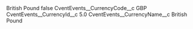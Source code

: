 <?xml version="1.0" encoding="UTF-8"?>
<CustomMetadata xmlns="http://soap.sforce.com/2006/04/metadata" xmlns:xsi="http://www.w3.org/2001/XMLSchema-instance" xmlns:xsd="http://www.w3.org/2001/XMLSchema">
    <label>British Pound</label>
    <protected>false</protected>
    <values>
        <field>CventEvents__CurrencyCode__c</field>
        <value xsi:type="xsd:string">GBP</value>
    </values>
    <values>
        <field>CventEvents__CurrencyId__c</field>
        <value xsi:type="xsd:double">5.0</value>
    </values>
    <values>
        <field>CventEvents__CurrencyName__c</field>
        <value xsi:type="xsd:string">British Pound</value>
    </values>
</CustomMetadata>
